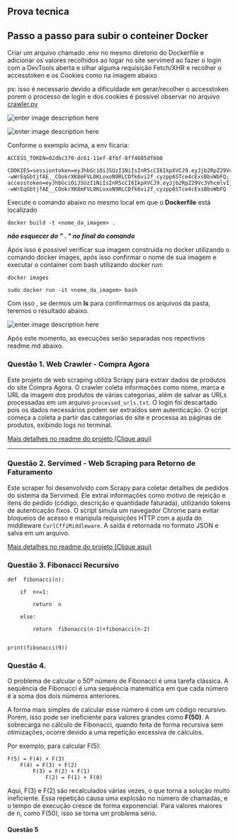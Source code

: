 ## Prova tecnica 

## Passo a passo para subir o conteiner Docker

Criar um arquivo chamado .env no mesmo diretorio do Dockerfile e adicionar os valores recolhidos ao logar no site servimed ao fazer o login com a DevTools aberta e olhar alguma requisição Fetch/XHR e recolher o accesstoken e os Cookies como na imagem abaixo 

ps: isso é necessario devido a dificuldade em gerar/recolher o accesstoken porem o processo de login e dos cookies é possivel observar no arquivo [crawler.py](https://github.com/boagoston/webcrawler_prova/blob/main/webcrawler_servimed/webcrawler_servimed/webcrawler_servimed/spiders/crawler.py)  

![enter image description here](https://i.imgur.com/Kwt9Ig2.png)

![enter image description here](https://i.imgur.com/nO0HSGB.png)

Conforme o exemplo acima, a env ficaria:

    ACCESS_TOKEN=02dbc370-dc61-11ef-8fbf-8ff4685df6b0
    
    COOKIES=sessiontoken=eyJhbGciOiJSUzI1NiIsInR5cCI6IkpXVCJ9.eyJjb2RpZ29Vc3VhcmlvIjoyMjg1MCwidG9rZW4iOiIwMmRiYzM3MC1kYzYxLTExZWYtOGZiZi04ZmY0Njg1ZGY2YjAiLCJpYXQiOjE3Mzc5NDk0NjksImV4cCI6MTczNzk5MjY2OSwiYXVkIjoiaHR0cDovL3NlcnZpbWVkLmNvbS5iciIsImlzcyI6IlNlcnZpbWVkIiwic3ViIjoic2VydmltZWRAU2VydmltZWQuY29tLmJyIn0.AYMWbjbv7tj6eJmF--wWrEqGbtjfAE__COokrXK8mFVL0KLoxoN9RLCDfk6vi2f_cyzpp6STce4cExsBbvWbFQ; accesstoken=eyJhbGciOiJSUzI1NiIsInR5cCI6IkpXVCJ9.eyJjb2RpZ29Vc3VhcmlvIjoyMjg1MCwidG9rZW4iOiIwMmRiYzM3MC1kYzYxLTExZWYtOGZiZi04ZmY0Njg1ZGY2YjAiLCJpYXQiOjE3Mzc5NDk0NjksImV4cCI6MTczNzk5MjY2OSwiYXVkIjoiaHR0cDovL3NlcnZpbWVkLmNvbS5iciIsImlzcyI6IlNlcnZpbWVkIiwic3ViIjoic2VydmltZWRAU2VydmltZWQuY29tLmJyIn0.AYMWbjbv7tj6eJmF--wWrEqGbtjfAE__COokrXK8mFVL0KLoxoN9RLCDfk6vi2f_cyzpp6STce4cExsBbvWbFQ

Execute o comando abaixo no mesmo local em que o **Dockerfile** está localizado

    docker build -t <nome_da_imagem> .

***não esquecer do " . " no final do comando***

Após isso é possivel verificar sua imagem construida  no docker utilizando o comando docker images, após isso confirmar o nome de sua imagem e executar o container com bash utilizando *docker run*:

    docker images

    sudo docker run -it <nome_da_imagem> bash

Com isso , se dermos um **ls** para confirmarmos os arquivos da pasta, teremos o resultado abaixo.

![enter image description here](https://i.imgur.com/9LjycDB.png)

Após este momento, as execuções serão separadas nos repectivos readme.md abaixo.

### Questão 1. **Web Crawler - Compra Agora**

Este projeto de web scraping utiliza Scrapy para extrair dados de produtos do site Compra Agora. O crawler coleta informações como nome, marca e URL da imagem dos produtos de várias categorias, além de salvar as URLs processadas em um arquivo `processed_urls.txt`. O login foi descartado pois os dados necessários podem ser extraídos sem autenticação. O script começa a coleta a partir das categorias do site e processa as páginas de produtos, exibindo logs no terminal.

[Mais detalhes no readme do projeto (Clique aqui)](https://github.com/boagoston/webcrawler_prova/blob/main/webcrawler_supermarket/README.md)

----------

### Questão 2. **Servimed - Web Scraping para Retorno de Faturamento**

Este scraper foi desenvolvido com Scrapy para coletar detalhes de pedidos do sistema da Servimed. Ele extrai informações como motivo de rejeição e itens do pedido (código, descrição e quantidade faturada), utilizando tokens de autenticação fixos. O script simula um navegador Chrome para evitar bloqueios de acesso e manipula requisições HTTP com a ajuda do middleware `CurlCffiMiddleware`. A saída é retornada no formato JSON e salva em um arquivo.

[Mais detalhes no readme do projeto (Clique aqui)](https://github.com/boagoston/webcrawler_prova/blob/main/webcrawler_servimed/webcrawler_servimed/readme.md)

### Questão 3. Fibonacci Recursivo

    def  fibonacci(n):
    
	    if  n<=1:
    
		    return  n
    
	    else:
    
		    return  fibonacci(n-1)+fibonacci(n-2)
    
      
    print(fibonacci(9))

### Questão 4. 

O problema de calcular o 50º número de Fibonacci é uma tarefa clássica. A sequência de Fibonacci é uma sequência matemática em que cada número é a soma dos dois números anteriores. 

A forma mais simples de calcular esse número é com um código recursivo. Porém, isso pode ser ineficiente para valores grandes como **F(50)**. A sobrecarga no cálculo de Fibonacci, quando feita de forma recursiva sem otimizações, ocorre devido a uma repetição excessiva de cálculos. 

Por exemplo, para calcular F(5):

    F(5) = F(4) + F(3) 
	    F(4) = F(3) + F(2) 
		    F(3) = F(2) + F(1) 
			    F(2) = F(1) + F(0)

Aqui, F(3) e F(2) são recalculados várias vezes, o que torna a solução muito ineficiente. Essa repetição causa uma explosão no número de chamadas, e o tempo de execução cresce de forma exponencial. Para valores maiores de n, como F(50), isso se torna um problema sério.


#### Questão 5

